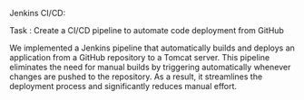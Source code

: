 Jenkins CI/CD:

Task : Create a CI/CD pipeline to automate code deployment from GitHub

We implemented a Jenkins pipeline that automatically builds and deploys an application from a GitHub repository to a Tomcat server. This pipeline eliminates the need for manual builds by triggering automatically whenever changes are pushed to the repository. As a result, it streamlines the deployment process and significantly reduces manual effort.

